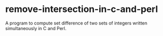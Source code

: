 # remove-intersection-in-c-and-perl
A program to compute set difference of two sets of integers written simultaneously in C and Perl.
